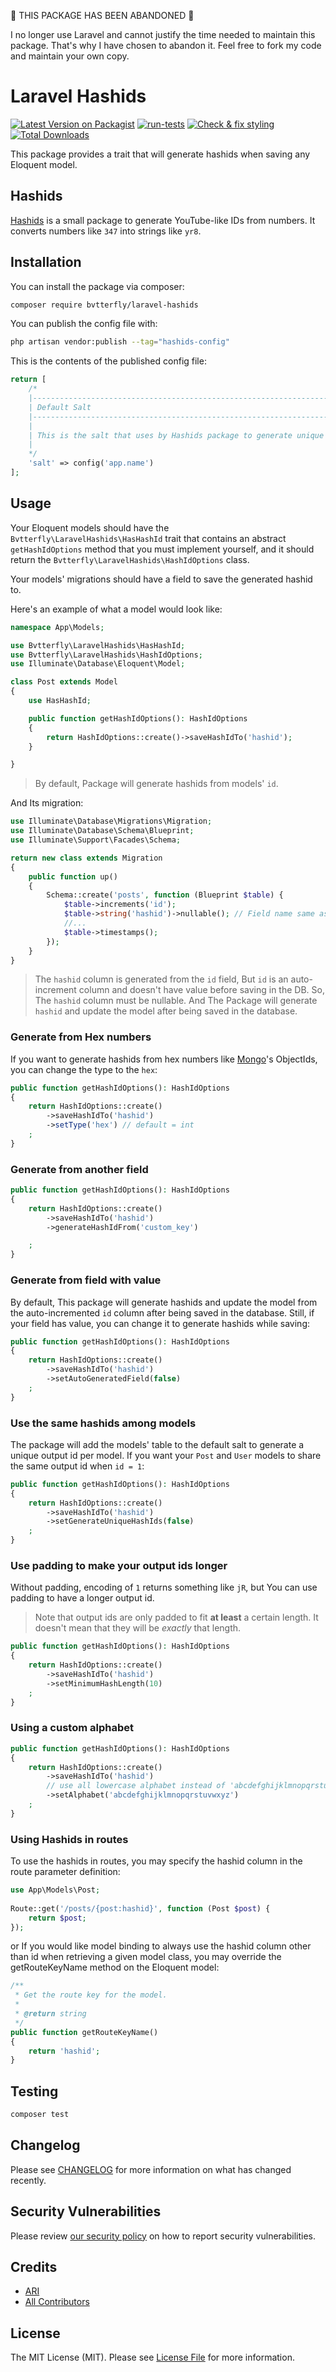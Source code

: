 🚨 THIS PACKAGE HAS BEEN ABANDONED 🚨

I no longer use Laravel and cannot justify the time needed to maintain this package. That's why I have chosen to abandon it. Feel free to fork my code and maintain your own copy.


# Laravel Hashids

[![Latest Version on Packagist](https://img.shields.io/packagist/v/bvtterfly/laravel-hashids.svg?style=flat-square)](https://packagist.org/packages/bvtterfly/laravel-hashids)
[![run-tests](https://github.com/bvtterfly/laravel-hashids/actions/workflows/run-tests.yml/badge.svg)](https://github.com/bvtterfly/laravel-hashids/actions/workflows/run-tests.yml)
[![Check & fix styling](https://github.com/bvtterfly/laravel-hashids/actions/workflows/php-cs-fixer.yml/badge.svg)](https://github.com/bvtterfly/laravel-hashids/actions/workflows/php-cs-fixer.yml)
[![Total Downloads](https://img.shields.io/packagist/dt/bvtterfly/laravel-hashids.svg?style=flat-square)](https://packagist.org/packages/bvtterfly/laravel-hashids)

This package provides a trait that will generate hashids when saving any Eloquent model.
 
## Hashids

[Hashids](https://github.com/vinkla/hashids) is a small package to generate YouTube-like IDs from numbers. It converts numbers like `347` into strings like `yr8`.

## Installation

You can install the package via composer:

```bash
composer require bvtterfly/laravel-hashids
```

You can publish the config file with:

```bash
php artisan vendor:publish --tag="hashids-config"
```

This is the contents of the published config file:

```php
return [
    /*
    |--------------------------------------------------------------------------
    | Default Salt
    |--------------------------------------------------------------------------
    |
    | This is the salt that uses by Hashids package to generate unique id.
    |
    */
    'salt' => config('app.name')
];
```

## Usage

Your Eloquent models should have the ` Bvtterfly\LaravelHashids\HasHashId` trait that contains an abstract `getHashIdOptions` method that you must implement yourself, and it should return the `Bvtterfly\LaravelHashids\HashIdOptions` class.

Your models' migrations should have a field to save the generated hashid to.

Here's an example of what a model would look like:

```php
namespace App\Models;

use Bvtterfly\LaravelHashids\HasHashId;
use Bvtterfly\LaravelHashids\HashIdOptions;
use Illuminate\Database\Eloquent\Model;

class Post extends Model
{
    use HasHashId;

    public function getHashIdOptions(): HashIdOptions
    {
        return HashIdOptions::create()->saveHashIdTo('hashid');
    }

}
```
> By default, Package will generate hashids from models' `id`.

And Its migration: 

```php
use Illuminate\Database\Migrations\Migration;
use Illuminate\Database\Schema\Blueprint;
use Illuminate\Support\Facades\Schema;

return new class extends Migration
{
    public function up()
    {
        Schema::create('posts', function (Blueprint $table) {
            $table->increments('id');
            $table->string('hashid')->nullable(); // Field name same as your `saveHashIdTo`
            //...
            $table->timestamps();
        });
    }
}
```
> The `hashid` column is generated from the `id` field, But `id` is an auto-increment column and doesn't have value before saving in the DB. So, The `hashid` column must be nullable. And The Package will generate `hashid` and update the model after being saved in the database.

### Generate from Hex numbers

If you want to generate hashids from hex numbers like [Mongo](https://www.mongodb.com)'s ObjectIds, you can change the type to the `hex`:

```php
public function getHashIdOptions(): HashIdOptions
{
    return HashIdOptions::create()
        ->saveHashIdTo('hashid')
        ->setType('hex') // default = int
    ;
}
```

### Generate from another field
```php
public function getHashIdOptions(): HashIdOptions
{
    return HashIdOptions::create()
        ->saveHashIdTo('hashid')
        ->generateHashIdFrom('custom_key')

    ;
}
```

### Generate from field with value

By default, This package will generate hashids and update the model from the auto-incremented `id` column after being saved in the database. Still, if your field has value, you can change it to generate hashids while saving:

```php
public function getHashIdOptions(): HashIdOptions
{
    return HashIdOptions::create()
        ->saveHashIdTo('hashid')
        ->setAutoGeneratedField(false)
    ;
}
```

### Use the same hashids among models

The package will add the models' table to the default salt to generate a unique output id per model. If you want your `Post` and `User` models to share the same output id when `id = 1`:

```php
public function getHashIdOptions(): HashIdOptions
{
    return HashIdOptions::create()
        ->saveHashIdTo('hashid')
        ->setGenerateUniqueHashIds(false)
    ;
}
```

### Use padding to make your output ids longer

Without padding, encoding of `1` returns something like `jR`, but You can use padding to have a longer output id.

> Note that output ids are only padded to fit **at least** a certain length. It doesn't mean that they will be *exactly* that length.


```php
public function getHashIdOptions(): HashIdOptions
{
    return HashIdOptions::create()
        ->saveHashIdTo('hashid')
        ->setMinimumHashLength(10)
    ;
}
```

### Using a custom alphabet
```php
public function getHashIdOptions(): HashIdOptions
{
    return HashIdOptions::create()
        ->saveHashIdTo('hashid')
        // use all lowercase alphabet instead of 'abcdefghijklmnopqrstuvwxyzABCDEFGHIJKLMNOPQRSTUVWXYZ1234567890'
        ->setAlphabet('abcdefghijklmnopqrstuvwxyz') 
    ;
}
```

### Using Hashids in routes

To use the hashids in routes, you may specify the hashid column in the route parameter definition:

```php
use App\Models\Post;
 
Route::get('/posts/{post:hashid}', function (Post $post) {
    return $post;
});
```
or If you would like model binding to always use the hashid column other than id when retrieving a given model class, you may override the getRouteKeyName method on the Eloquent model:

```php
/**
 * Get the route key for the model.
 *
 * @return string
 */
public function getRouteKeyName()
{
    return 'hashid';
}
```


## Testing

```bash
composer test
```

## Changelog

Please see [CHANGELOG](CHANGELOG.md) for more information on what has changed recently.


## Security Vulnerabilities

Please review [our security policy](../../security/policy) on how to report security vulnerabilities.

## Credits

- [ARI](https://github.com/bvtterfly)
- [All Contributors](../../contributors)

## License

The MIT License (MIT). Please see [License File](LICENSE.md) for more information.
